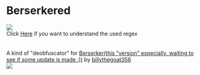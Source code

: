 # Berserkered

[![](https://www.codefactor.io/repository/github/HideakiAtsuyo/Berserkered/badge)](https://www.codefactor.io/repository/github/HideakiAtsuyo/Berserkered)<br>Click [Here](https://regexr.com/676gn) if you want to understand the used regex<br><br><br>A kind of "deobfuscator" for [Berserker(this "version" especially, waiting to see if some update is made :))](https://github.com/billythegoat356/Berserker/tree/2084fb77fb829509130d8d141a6a115df0ae1e8f) by [billythegoat356](https://github.com/billythegoat356)<br>![](https://i.imgur.com/Ohj6mKa.gif)
